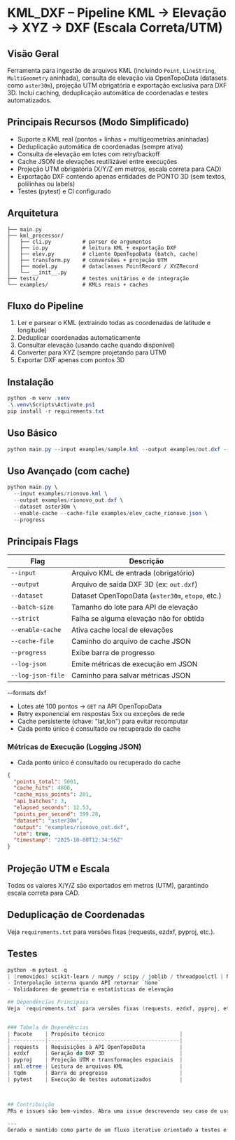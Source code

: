 # KML_DXF – Pipeline KML → Elevação → XYZ → DXF (Escala Correta/UTM)

## Visão Geral
Ferramenta para ingestão de arquivos KML (incluindo `Point`, `LineString`, `MultiGeometry` aninhada), consulta de elevação via OpenTopoData (datasets como `aster30m`), projeção UTM obrigatória e exportação exclusiva para DXF 3D. Inclui caching, deduplicação automática de coordenadas e testes automatizados.

## Principais Recursos (Modo Simplificado)
- Suporte a KML real (pontos + linhas + multigeometrias aninhadas)
- Deduplicação automática de coordenadas (sempre ativa)
- Consulta de elevação em lotes com retry/backoff
- Cache JSON de elevações reutilizável entre execuções
- Projeção UTM obrigatória (X/Y/Z em metros, escala correta para CAD)
- Exportação DXF contendo apenas entidades de PONTO 3D (sem textos, polilinhas ou labels)
- Testes (pytest) e CI configurado

## Arquitetura
```
├── main.py
├── kml_processor/
│   ├── cli.py          # parser de argumentos
│   ├── io.py           # leitura KML + exportação DXF
│   ├── elev.py         # cliente OpenTopoData (batch, cache)
│   ├── transform.py    # conversões + projeção UTM
│   ├── model.py        # dataclasses PointRecord / XYZRecord
│   └── __init__.py
├── tests/              # testes unitários e de integração
└── examples/           # KMLs reais + caches
```

## Fluxo do Pipeline
1. Ler e parsear o KML (extraindo todas as coordenadas de latitude e longitude)
2. Deduplicar coordenadas automaticamente
3. Consultar elevação (usando cache quando disponível)
4. Converter para XYZ (sempre projetando para UTM)
5. Exportar DXF apenas com pontos 3D

## Instalação
```powershell
python -m venv .venv
.\.venv\Scripts\Activate.ps1
pip install -r requirements.txt
```

## Uso Básico
```powershell
python main.py --input examples/sample.kml --output examples/out.dxf --dataset aster30m
```

## Uso Avançado (com cache)
```powershell
python main.py \
  --input examples/rionovo.kml \
  --output examples/rionovo_out.dxf \
  --dataset aster30m \
  --enable-cache --cache-file examples/elev_cache_rionovo.json \
  --progress
```


## Principais Flags
| Flag              | Descrição                                         |
|-------------------|--------------------------------------------------|
| `--input`         | Arquivo KML de entrada (obrigatório)              |
| `--output`        | Arquivo de saída DXF 3D (ex: `out.dxf`)           |
| `--dataset`       | Dataset OpenTopoData (`aster30m`, `etopo`, etc.) |
| `--batch-size`    | Tamanho do lote para API de elevação             |
| `--strict`        | Falha se alguma elevação não for obtida          |
| `--enable-cache`  | Ativa cache local de elevações                   |
| `--cache-file`    | Caminho do arquivo de cache JSON                 |
| `--progress`      | Exibe barra de progresso                         |
| `--log-json`      | Emite métricas de execução em JSON               |
| `--log-json-file` | Caminho para salvar métricas JSON                |

  --formats dxf
- Lotes até 100 pontos → `GET` na API OpenTopoData
- Retry exponencial em respostas 5xx ou exceções de rede
- Cache persistente (chave: "lat,lon") para evitar recomputar
- Cada ponto único é consultado ou recuperado do cache

### Métricas de Execução (Logging JSON)
 - Cada ponto único é consultado ou recuperado do cache
```json
{
  "points_total": 5001,
  "cache_hits": 4800,
  "cache_miss_points": 201,
  "api_batches": 3,
  "elapsed_seconds": 12.53,
  "points_per_second": 399.28,
  "dataset": "aster30m",
  "output": "examples/rionovo_out.dxf",
  "utm": true,
  "timestamp": "2025-10-08T12:34:56Z"
}
```

## Projeção UTM e Escala
Todos os valores X/Y/Z são exportados em metros (UTM), garantindo escala correta para CAD.

## Deduplicação de Coordenadas
Veja `requirements.txt` para versões fixas (requests, ezdxf, pyproj, etc.).

## Testes
```powershell
python -m pytest -q
| (removidos) scikit-learn / numpy / scipy / joblib / threadpoolctl | Não utilizados no modo simplificado |
- Interpolação interna quando API retornar `None`
- Validadores de geometria e estatísticas de elevação

## Dependências Principais
Veja `requirements.txt` para versões fixas (requests, ezdxf, pyproj, etc.).


### Tabela de Dependências
| Pacote    | Propósito técnico                        |
|-----------|------------------------------------------|
| requests  | Requisições à API OpenTopoData           |
| ezdxf     | Geração do DXF 3D                        |
| pyproj    | Projeção UTM e transformações espaciais  |
| xml.etree | Leitura de arquivos KML                  |
| tqdm      | Barra de progresso                       |
| pytest    | Execução de testes automatizados         |



## Contribuição
PRs e issues são bem-vindos. Abra uma issue descrevendo seu caso de uso ou melhoria desejada.

---
Gerado e mantido como parte de um fluxo iterativo orientado a testes e automações CI.
